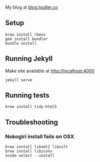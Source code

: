 My blog at
[blog.hodler.co](http://blog.hodler.co)

## Setup

    brew install rbenv
    gem install bundler
    bundle install

## Running Jekyll
Make site available at [http://localhost:4000](http://localhost:4000)

    jekyll serve

## Running tests

    brew install tidy-html5

## Troubleshooting
### Nokogiri install fails on OSX

    brew install libxml2 libxslt
    brew install libiconv
    xcode-select --install
